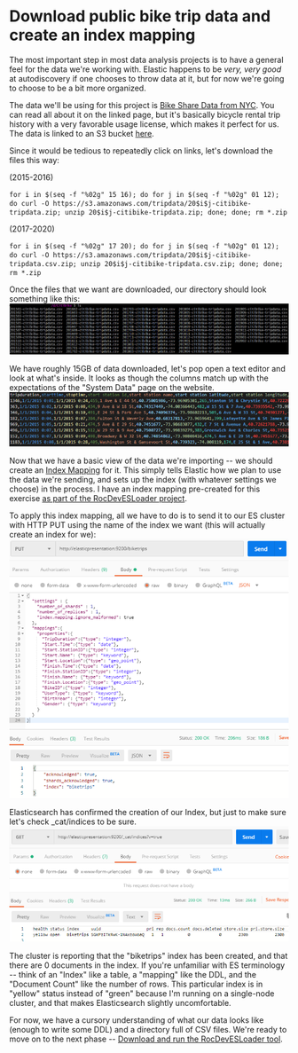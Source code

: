 # Download public bike trip data and create an index mapping

The most important step in most data analysis projects is to have a general feel for the data we're working with.  Elastic happens to be *very, very good* at autodiscovery if one chooses to throw data at it, but for now we're going to choose to be a bit more organized.

The data we'll be using for this project is [Bike Share Data from NYC](https://www.citibikenyc.com/system-data).  You can read all about it on the linked page, but it's basically bicycle rental trip history with a very favorable usage license, which makes it perfect for us.  The data is linked to an S3 bucket [here](https://s3.amazonaws.com/tripdata/index.html).

Since it would be tedious to repeatedly click on links, let's download the files this way:

(2015-2016)

    for i in $(seq -f "%02g" 15 16); do for j in $(seq -f "%02g" 01 12); do curl -O https://s3.amazonaws.com/tripdata/20$i$j-citibike-tripdata.zip; unzip 20$i$j-citibike-tripdata.zip; done; done; rm *.zip

(2017-2020)

    for i in $(seq -f "%02g" 17 20); do for j in $(seq -f "%02g" 01 12); do curl -O https://s3.amazonaws.com/tripdata/20$i$j-citibike-tripdata.csv.zip; unzip 20$i$j-citibike-tripdata.csv.zip; done; done; rm *.zip

Once the files that we want are downloaded, our directory should look something like this:
![CSV File List](Screenshots/FileList.png)

We have roughly 15GB of data downloaded, let's pop open a text editor and look at what's inside.  It looks as though the columns match up with the expectations of the "System Data" page on the website.  
![CSV File HEader](Screenshots/CSVHeader.png)

Now that we have a basic view of the data we're importing -- we should create an [Index Mapping](https://www.elastic.co/guide/en/elasticsearch/reference/current/mapping.html) for it.  This simply tells Elastic how we plan to use the data we're sending, and sets up the index (with whatever settings we choose) in the process.  I have an index mapping pre-created for this exercise [as part of the RocDevESLoader project](https://github.com/jdyelle/RocDevESLoader/blob/master/RocDevESLoader/ES_mapping.json).

To apply this index mapping, all we have to do is to send it to our ES cluster with HTTP PUT using the name of the index we want (this will actually create an index for we):
![Creating an ES Index](Screenshots/CreateIndex.png)

Elasticsearch has confirmed the creation of our Index, but just to make sure let's check _cat/indices to be sure.
![Confirm an ES Index](Screenshots/ConfirmIndex.png)

The cluster is reporting that the "biketrips" index has been created, and that there are 0 documents in the index.  If you're unfamiliar with ES terminology -- think of an "Index" like a table, a "mapping" like the DDL, and the "Document Count" like the number of rows.  This particular index is in "yellow" status instead of "green" because I'm running on a single-node cluster, and that makes Elasticsearch slightly uncomfortable.

For now, we have a cursory understanding of what our data looks like (enough to write some DDL) and a directory full of CSV files.  We're ready to move on to the next phase -- [Download and run the RocDevESLoader tool](./RocDevESLoader).


